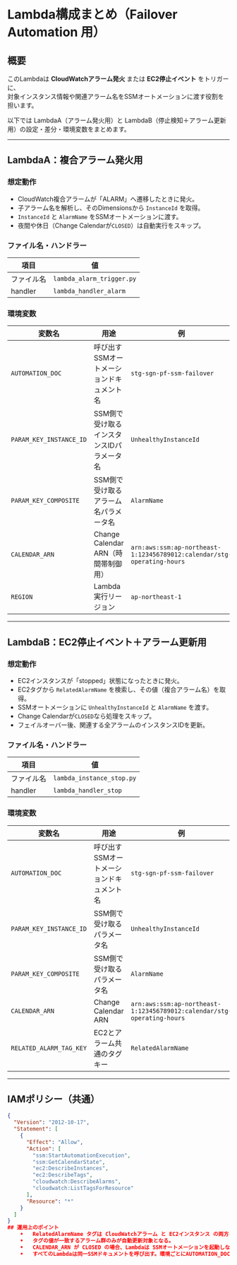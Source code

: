 # Lambda構成まとめ（Failover Automation 用）

## 概要

このLambdaは **CloudWatchアラーム発火** または **EC2停止イベント** をトリガーに、  
対象インスタンス情報や関連アラーム名をSSMオートメーションに渡す役割を担います。  

以下では LambdaA（アラーム発火用）と LambdaB（停止検知＋アラーム更新用）の設定・差分・環境変数をまとめます。

---

## LambdaA：複合アラーム発火用

### 想定動作
- CloudWatch複合アラームが「ALARM」へ遷移したときに発火。
- 子アラーム名を解析し、そのDimensionsから `InstanceId` を取得。
- `InstanceId` と `AlarmName` をSSMオートメーションに渡す。
- 夜間や休日（Change Calendarが`CLOSED`）は自動実行をスキップ。

### ファイル名・ハンドラー
| 項目 | 値 |
|------|----|
| ファイル名 | `lambda_alarm_trigger.py` |
| handler | `lambda_handler_alarm` |

### 環境変数
| 変数名 | 用途 | 例 |
|--------|------|----|
| `AUTOMATION_DOC` | 呼び出すSSMオートメーションドキュメント名 | `stg-sgn-pf-ssm-failover` |
| `PARAM_KEY_INSTANCE_ID` | SSM側で受け取るインスタンスIDパラメータ名 | `UnhealthyInstanceId` |
| `PARAM_KEY_COMPOSITE` | SSM側で受け取るアラーム名パラメータ名 | `AlarmName` |
| `CALENDAR_ARN` | Change Calendar ARN（時間帯制御用） | `arn:aws:ssm:ap-northeast-1:123456789012:calendar/stg-operating-hours` |
| `REGION` | Lambda実行リージョン | `ap-northeast-1` |

---

## LambdaB：EC2停止イベント＋アラーム更新用

### 想定動作
- EC2インスタンスが「stopped」状態になったときに発火。
- EC2タグから `RelatedAlarmName` を検索し、その値（複合アラーム名）を取得。
- SSMオートメーションに `UnhealthyInstanceId` と `AlarmName` を渡す。
- Change Calendarが`CLOSED`なら処理をスキップ。
- フェイルオーバー後、関連する全アラームのインスタンスIDを更新。

### ファイル名・ハンドラー
| 項目 | 値 |
|------|----|
| ファイル名 | `lambda_instance_stop.py` |
| handler | `lambda_handler_stop` |

### 環境変数
| 変数名 | 用途 | 例 |
|--------|------|----|
| `AUTOMATION_DOC` | 呼び出すSSMオートメーションドキュメント名 | `stg-sgn-pf-ssm-failover` |
| `PARAM_KEY_INSTANCE_ID` | SSM側で受け取るパラメータ名 | `UnhealthyInstanceId` |
| `PARAM_KEY_COMPOSITE` | SSM側で受け取るパラメータ名 | `AlarmName` |
| `CALENDAR_ARN` | Change Calendar ARN | `arn:aws:ssm:ap-northeast-1:123456789012:calendar/stg-operating-hours` |
| `RELATED_ALARM_TAG_KEY` | EC2とアラーム共通のタグキー | `RelatedAlarmName` |

---

## IAMポリシー（共通）

```json
{
  "Version": "2012-10-17",
  "Statement": [
    {
      "Effect": "Allow",
      "Action": [
        "ssm:StartAutomationExecution",
        "ssm:GetCalendarState",
        "ec2:DescribeInstances",
        "ec2:DescribeTags",
        "cloudwatch:DescribeAlarms",
        "cloudwatch:ListTagsForResource"
      ],
      "Resource": "*"
    }
  ]
}
## 運用上のポイント
	•	RelatedAlarmName タグは CloudWatchアラーム と EC2インスタンス の両方に設定すること。
	•	タグの値が一致するアラーム群のみが自動更新対象となる。
	•	CALENDAR_ARN が CLOSED の場合、Lambdaは SSMオートメーションを起動しない。
	•	すべてのLambdaは同一SSMドキュメントを呼び出す。環境ごとにAUTOMATION_DOCを切り替える。

